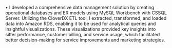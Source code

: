 •	I developed a comprehensive data management solution by creating operational databases and ER models using MySQL Workbench with CSSQL Server. 
  Utilizing the CloverDX ETL tool, I extracted, transformed, and loaded data into Amazon RDS, enabling it to be used for analytical queries and insightful visualizations. These visualizations provided key insights into sitter performance, customer billing, and service usage, 
  which facilitated better decision-making for service improvements and marketing strategies.
